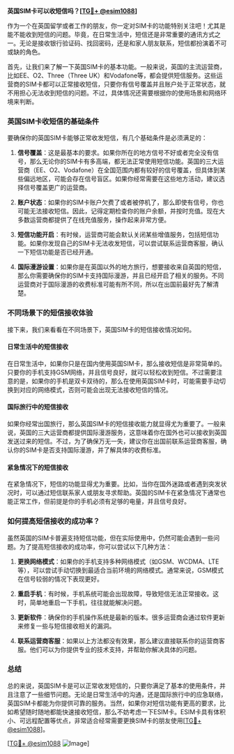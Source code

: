 **英国SIM卡可以收短信吗？[[TG💪+ @esim1088](https://t.me/s/esim1088)]**

作为一个在英国留学或者工作的朋友，你一定对SIM卡的功能特别关注吧！尤其是能不能收到短信的问题。毕竟，在日常生活中，短信还是非常重要的通讯方式之一。无论是接收银行验证码、找回密码，还是和家人朋友联系，短信都扮演着不可或缺的角色。

首先，让我们来了解一下英国SIM卡的基本功能。一般来说，英国的主流运营商，比如EE、O2、Three（Three UK）和Vodafone等，都会提供短信服务。这些运营商的SIM卡都可以正常接收短信，只要你有信号覆盖并且账户处于正常状态，就不用担心无法收到短信的问题。不过，具体情况还需要根据你的使用场景和网络环境来判断。

### 英国SIM卡收短信的基础条件

要确保你的英国SIM卡能够正常收发短信，有几个基础条件是必须满足的：

1. **信号覆盖**：这是最基本的要求。如果你所在的地方信号不好或者完全没有信号，那么无论你的SIM卡有多高端，都无法正常使用短信功能。英国的三大运营商（EE、O2、Vodafone）在全国范围内都有较好的信号覆盖，但具体到某些偏远地区，可能会存在信号盲区。如果你经常需要在这些地方活动，建议选择信号覆盖更广的运营商。

2. **账户状态**：如果你的SIM卡账户欠费了或者被停机了，那么即使有信号，你也可能无法接收短信。因此，记得定期检查你的账户余额，并按时充值。现在大多数运营商都提供了在线充值服务，操作起来非常方便。

3. **短信功能开启**：有时候，运营商可能会默认关闭某些增值服务，包括短信功能。如果你发现自己的SIM卡无法收发短信，可以尝试联系运营商客服，确认一下短信功能是否已经开通。

4. **国际漫游设置**：如果你是在英国以外的地方旅行，想要接收来自英国的短信，那么你需要确保你的SIM卡支持国际漫游，并且已经开启了相关的服务。不同运营商对于国际漫游的收费标准可能有所不同，所以在出国前最好先了解清楚。

### 不同场景下的短信接收体验

接下来，我们来看看在不同场景下，英国SIM卡的短信接收情况如何。

#### 日常生活中的短信接收

在日常生活中，如果你只是在国内使用英国SIM卡，那么接收短信是非常简单的。只要你的手机支持GSM网络，并且信号良好，就可以轻松收到短信。不过需要注意的是，如果你的手机是双卡双待的，那么在使用英国SIM卡时，可能需要手动切换到对应的网络模式，否则可能会出现无法接收短信的情况。

#### 国际旅行中的短信接收

如果你经常出国旅行，那么英国SIM卡的短信接收能力就显得尤为重要了。一般来说，英国的三大运营商都提供国际漫游服务，这意味着你在国外也可以接收到英国发送过来的短信。不过，为了确保万无一失，建议你在出国前联系运营商客服，确认你的SIM卡是否支持国际漫游，并了解具体的收费标准。

#### 紧急情况下的短信接收

在紧急情况下，短信的功能显得尤为重要。比如，当你在国外迷路或者遇到突发状况时，可以通过短信联系家人或朋友寻求帮助。英国的SIM卡在紧急情况下通常也能正常工作，但前提是你的手机必须有足够的电量，并且信号良好。

### 如何提高短信接收的成功率？

虽然英国的SIM卡普遍支持短信功能，但在实际使用中，仍然可能会遇到一些问题。为了提高短信接收的成功率，你可以尝试以下几种方法：

1. **更换网络模式**：如果你的手机支持多种网络模式（如GSM、WCDMA、LTE等），可以尝试手动切换到最适合当前环境的网络模式。通常来说，GSM模式在信号较弱的情况下表现更好。

2. **重启手机**：有时候，手机系统可能会出现故障，导致短信无法正常接收。这时，简单地重启一下手机，往往就能解决问题。

3. **更新软件**：确保你的手机操作系统是最新的版本。很多运营商会通过软件更新来修复一些与短信接收相关的漏洞。

4. **联系运营商客服**：如果以上方法都没有效果，那么建议直接联系你的运营商客服。他们可以为你提供专业的技术支持，并帮助你解决具体的问题。

### 总结

总的来说，英国SIM卡是可以正常收发短信的，只要你满足了基本的使用条件，并且注意了一些细节问题。无论是日常生活中的沟通，还是国际旅行中的应急联络，英国SIM卡都能为你提供可靠的服务。当然，如果你对短信功能有更高的要求，比如希望随时随地都能快速接收短信，那么不妨考虑一下ESIM卡。ESIM卡具有体积小、可远程配置等优点，非常适合经常需要更换SIM卡的朋友使用[[TG💪+ @esim1088](https://t.me/s/esim1088)]。

[[TG💪+ @esim1088](https://t.me/s/esim1088) ![Image](https://i.postimg.cc/4NQfJmqS/Snipaste-2025-05-13-00-14-12.png)]